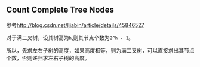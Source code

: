 Count Complete Tree Nodes
-------------------------

参考<http://blog.csdn.net/ljiabin/article/details/45846527>

对于满二叉树，设其树高为`h`,则其节点个数为`2^h - 1`。

所以，先求左右子树的高度，如果高度相等，则为满二叉树，可以直接求出其节点个数，否则递归求左右子树的高度。